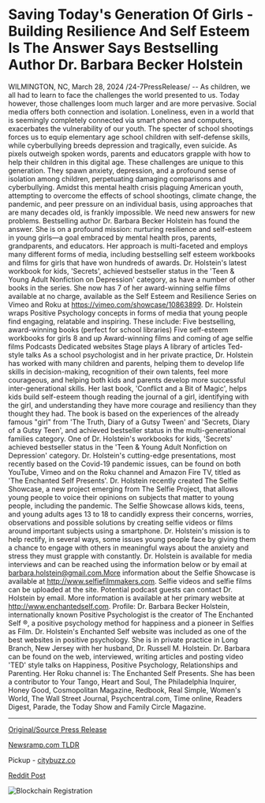 # Saving Today's Generation Of Girls - Building Resilience And Self Esteem Is The Answer Says Bestselling Author Dr. Barbara Becker Holstein

WILMINGTON, NC, March 28, 2024 /24-7PressRelease/ -- As children, we all had to learn to face the challenges the world presented to us. Today however, those challenges loom much larger and are more pervasive. Social media offers both connection and isolation. Loneliness, even in a world that is seemingly completely connected via smart phones and computers, exacerbates the vulnerability of our youth. The specter of school shootings forces us to equip elementary age school children with self-defense skills, while cyberbullying breeds depression and tragically, even suicide. As pixels outweigh spoken words, parents and educators grapple with how to help their children in this digital age.  These challenges are unique to this generation. They spawn anxiety, depression, and a profound sense of isolation among children, perpetuating damaging comparisons and cyberbullying. Amidst this mental health crisis plaguing American youth, attempting to overcome the effects of school shootings, climate change, the pandemic, and peer pressure on an individual basis, using approaches that are many decades old, is frankly impossible. We need new answers for new problems.  Bestselling author Dr. Barbara Becker Holstein has found the answer. She is on a profound mission: nurturing resilience and self-esteem in young girls—a goal embraced by mental health pros, parents, grandparents, and educators. Her approach is multi-faceted and employs many different forms of media, including bestselling self esteem workbooks and films for girls that have won hundreds of awards. Dr. Holstein's latest workbook for kids, 'Secrets', achieved bestseller status in the 'Teen & Young Adult Nonfiction on Depression' category, as have a number of other books in the series.  She now has 7 of her award-winning selfie films available at no charge, available as the Self Esteem and Resilience Series on Vimeo and Roku at https://vimeo.com/showcase/10863899.  Dr. Holstein wraps Positive Psychology concepts in forms of media that young people find engaging, relatable and inspiring. These include:  Five bestselling, award-winning books (perfect for school libraries)  Five self-esteem workbooks for girls 8 and up  Award-winning films and coming of age selfie films  Podcasts  Dedicated websites  Stage plays  A library of articles  Ted-style talks  As a school psychologist and in her private practice, Dr. Holstein has worked with many children and parents, helping them to develop life skills in decision-making, recognition of their own talents, feel more courageous, and helping both kids and parents develop more successful inter-generational skills. Her last book, 'Conflict and a Bit of Magic', helps kids build self-esteem though reading the journal of a girl, identifying with the girl, and understanding they have more courage and resiliency than they thought they had. The book is based on the experiences of the already famous "girl" from 'The Truth, Diary of a Gutsy Tween' and 'Secrets, Diary of a Gutsy Teen', and achieved bestseller status in the multi-generational families category.  One of Dr. Holstein's workbooks for kids, 'Secrets' achieved bestseller status in the 'Teen & Young Adult Nonfiction on Depression' category.  Dr. Holstein's cutting-edge presentations, most recently based on the Covid-19 pandemic issues, can be found on both YouTube, Vimeo and on the Roku channel and Amazon Fire TV, titled as 'The Enchanted Self Presents'.  Dr. Holstein recently created The Selfie Showcase, a new project emerging from The Selfie Project, that allows young people to voice their opinions on subjects that matter to young people, including the pandemic.  The Selfie Showcase allows kids, teens, and young adults ages 13 to 18 to candidly express their concerns, worries, observations and possible solutions by creating selfie videos or films around important subjects using a smartphone. Dr. Holstein's mission is to help rectify, in several ways, some issues young people face by giving them a chance to engage with others in meaningful ways about the anxiety and stress they must grapple with constantly.  Dr. Holstein is available for media interviews and can be reached using the information below or by email at barbara.holstein@gmail.com.More information about the Selfie Showcase is available at http://www.selfiefilmmakers.com. Selfie videos and selfie films can be uploaded at the site. Potential podcast guests can contact Dr. Holstein by email. More information is available at her primary website at http://www.enchantedself.com.  Profile:  Dr. Barbara Becker Holstein, internationally known Positive Psychologist is the creator of The Enchanted Self ®, a positive psychology method for happiness and a pioneer in Selfies as Film. Dr. Holstein's Enchanted Self website was included as one of the best websites in positive psychology. She is in private practice in Long Branch, New Jersey with her husband, Dr. Russell M. Holstein.  Dr. Barbara can be found on the web, interviewed, writing articles and posting video 'TED' style talks on Happiness, Positive Psychology, Relationships and Parenting. Her Roku channel is: The Enchanted Self Presents.  She has been a contributor to Your Tango, Heart and Soul, The Philadelphia Inquirer, Honey Good, Cosmopolitan Magazine, Redbook, Real Simple, Women's World, The Wall Street Journal, Psychcentral.com, Time online, Readers Digest, Parade, the Today Show and Family Circle Magazine. 

---

[Original/Source Press Release](https://www.24-7pressrelease.com/press-release/509567/saving-todays-generation-of-girls-building-resilience-and-self-esteem-is-the-answer-says-bestselling-author-dr-barbara-becker-holstein)
                    

[Newsramp.com TLDR](https://newsramp.com/curated-news/bestselling-author-dr-barbara-becker-holstein-nurtures-resilience-and-self-esteem-in-young-girls/fa432f3301cfd97ae734c98bc7d7d4b6) 


Pickup - [citybuzz.co](https://citybuzz.co/2024/03/28/building-resilience-and-self-esteem-dr-barbara-becker-holstein-s-mission-to-save-today-s-generation-of-girls)
 



[Reddit Post](https://www.reddit.com/r/Lifestyle_Culture/comments/1bppbct/bestselling_author_dr_barbara_becker_holstein/) 



![Blockchain Registration](https://cdn.newsramp.app/24-7PressRelease/qrcode/243/28/ulnalF4G.webp)